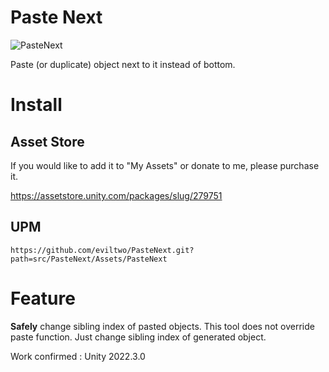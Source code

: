 # Paste Next
![PasteNext](https://github.com/eviltwo/PasteNext/assets/7721151/70188f8f-f248-4cf3-ba3c-2130147a2bd4)

Paste (or duplicate) object next to it instead of bottom.

# Install
## Asset Store
If you would like to add it to "My Assets" or donate to me, please purchase it.

https://assetstore.unity.com/packages/slug/279751

## UPM
```
https://github.com/eviltwo/PasteNext.git?path=src/PasteNext/Assets/PasteNext
```

# Feature
**Safely** change sibling index of pasted objects. This tool does not override paste function. Just change sibling index of generated object.

Work confirmed : Unity 2022.3.0
